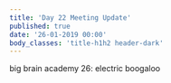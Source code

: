 ```yaml
---
title: 'Day 22 Meeting Update'
published: true
date: '26-01-2019 00:00'
body_classes: 'title-h1h2 header-dark'
---
```


big brain academy 26: electric boogaloo

